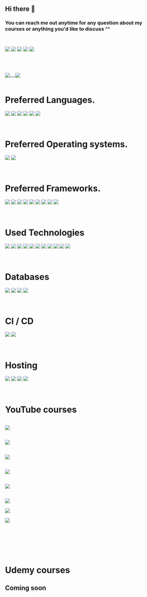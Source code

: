 ## Hi there 👋

### You can reach me out anytime for any question about my courses or anything you'd like to discuss ^^

<br>

[<img src="https://img.shields.io/badge/-Facebook-1877F2?style=for-the-badge&logo=Facebook&logoColor=white"/>](https://www.facebook.com/ahmedosama.sectheater/)
[<img src="https://img.shields.io/badge/-Twitter-1DA1F2?style=for-the-badge&logo=Twitter&logoColor=white"/>](https://twitter.com/ahmedosama_st)
[<img src="https://img.shields.io/badge/-LinkedIN-0A66C2?style=for-the-badge&logo=LinkedIn&logoColor=white"/>](https://www.linkedin.com/in/ahmed-osama-2004ab163/)
[<img src="https://img.shields.io/badge/-Medium-000?style=for-the-badge&logo=Medium&logoColor=white"/>](https://medium.com/@sec-ahmedosama)
[<img src="https://img.shields.io/badge/-DEV.to-000?style=for-the-badge&logo=dev.to&logoColor=white"/>](https://dev.to/ahmedosama_st)

<br>
<br>
<br>

<a href="https://github.com/ahmedosama-st">
  <img align="center" src="https://github-readme-stats.vercel.app/api?username=ahmedosama-st&count_private=true&show_icons=true&theme=dracula&include_all_commits=true&langs_count=7" /> 
</a>
<a href="https://github.com/ahmedosama-st">
  <img align="center" src="https://github-readme-stats.vercel.app/api/top-langs/?username=ahmedosama-st" />
</a>

<br>
<br>

# Preferred Languages.

<div>
<img src="https://img.shields.io/badge/go-%2300ADD8.svg?&style=for-the-badge&logo=go&logoColor=white"/>
<img src="https://img.shields.io/badge/php-%23777BB4.svg?&style=for-the-badge&logo=php&logoColor=white"/>
<img src="https://img.shields.io/badge/typescript%20-%23007ACC.svg?&style=for-the-badge&logo=typescript&logoColor=white"/>
<img src="https://img.shields.io/badge/javascript%20-%23323330.svg?&style=for-the-badge&logo=javascript&logoColor=%23F7DF1E"/>
<img src="https://img.shields.io/badge/node.js%20-%2343853D.svg?&style=for-the-badge&logo=node.js&logoColor=white"/>
<img src="https://img.shields.io/badge/graphql%20-%23E0234E.svg?&style=for-the-badge&logo=graphql&logoColor=white"/>
</div>

<br>
<br>

# Preferred Operating systems.

<div>
<img src="https://img.shields.io/badge/-Ubuntu-black?style=for-the-badge&logo=Ubuntu"/>
<img src="https://img.shields.io/badge/-MacOS-black?style=for-the-badge&logo=apple"/>
</div>

<br>
<br>

# Preferred Frameworks.

<div>

 <img src="https://img.shields.io/badge/react%20-%2320232a.svg?&style=for-the-badge&logo=react&logoColor=%2361DAFB"/>
<img src="https://img.shields.io/badge/react_native%20-%2320232a.svg?&style=for-the-badge&logo=react&logoColor=%2361DAFB"/>
<img src="https://img.shields.io/badge/vuejs%20-%2335495e.svg?&style=for-the-badge&logo=vue.js&logoColor=%234FC08D"/>
<img src="https://img.shields.io/badge/laravel%20-%23FF2D20.svg?&style=for-the-badge&logo=laravel&logoColor=white"/>
<img src="https://img.shields.io/badge/-Next%20JS-black?style=for-the-badge&logo=Next.js&logoColor=white"/>
<img src="https://img.shields.io/badge/-Nuxt%20JS-00C58E?style=for-the-badge&logo=Nuxt.js&logoColor=black"/>

<img src="https://img.shields.io/badge/nestjs%20-%23E0234E.svg?&style=for-the-badge&logo=nestjs&logoColor=white" />
<img src="https://img.shields.io/badge/-Express-23404d59?style=for-the-badge&logo=express&logoColor=black"/>
<img src="https://img.shields.io/badge/webpack%20-%238DD6F9.svg?&style=for-the-badge&logo=webpack&logoColor=black" />

</div>

<br>
<br>

# Used Technologies

<div>

 <img src="https://img.shields.io/badge/-Functional%20Programming-0062AD?style=for-the-badge&logo=azure-functions&logoColor=white"/>

 <img src="https://img.shields.io/badge/-Observables-353E58?style=for-the-badge&logo=observable&logoColor=white"/>

 <img src="https://img.shields.io/badge/-Reactive%20Programming-B7178C?style=for-the-badge&logo=ReactiveX&logoColor=white"/>

<img src="https://img.shields.io/badge/-Docker-2496ED?style=for-the-badge&logo=Docker&logoColor=white"/>

 <img src="https://img.shields.io/badge/-Redux-764ABC?style=for-the-badge&logo=redux"/>

 <img src="https://img.shields.io/badge/-Object%20Oriented%20Programming-blue?style=for-the-badge&logo=azure-functions&logoColor=white"/>

 <img src="https://img.shields.io/badge/-Data%20structures%20%26%20Algorithms-CB2E6D?logo=azure-pipelines&style=for-the-badge&logoColor=white"/>

 <img src="https://img.shields.io/badge/-SOLID%20Principles-9999FF?style=for-the-badge&logo=apache-rocketMQ&logoColor=black"/>

 <img src="https://img.shields.io/badge/-Design%20patterns-360D3A?style=for-the-badge&logo=apache-rocketMQ&logoColor=white"/>

 <img src="https://img.shields.io/badge/-Testing-blueviolet?style=for-the-badge&logo=jest&logoColor=white"/>

 <img src="https://img.shields.io/badge/-Microservices-darkgreen?style=for-the-badge"/>

</div>

<br>
<br>

# Databases

<div>
<img src="https://img.shields.io/badge/mysql-%2300f.svg?&style=for-the-badge&logo=mysql&logoColor=white"/>
<img src ="https://img.shields.io/badge/postgres-%23316192.svg?&style=for-the-badge&logo=postgresql&logoColor=white"/>
<img src ="https://img.shields.io/badge/MongoDB-%234ea94b.svg?&style=for-the-badge&logo=mongodb&logoColor=white"/>
<img src ="https://img.shields.io/badge/sqlite-%2307405e.svg?&style=for-the-badge&logo=sqlite&logoColor=white"/>
</div>

<br>
<br>

# CI / CD

<div>

<img src="https://img.shields.io/badge/github%20actions%20-%232671E5.svg?&style=for-the-badge&logo=github%20actions&logoColor=white"/>
<img src="https://img.shields.io/badge/envoyer-%232671E5.svg?&style=for-the-badge&logo=github%20actions&logoColor=white"/>
</div>

<br>
<br>

# Hosting

<div>
<img src="https://img.shields.io/badge/Google%20Cloud%20-%234285F4.svg?&style=for-the-badge&logo=google-cloud&logoColor=white"/>
<img src="https://img.shields.io/badge/vercel%20-%23000000.svg?&style=for-the-badge&logo=vercel&logoColor=white"/>
<img src="https://img.shields.io/badge/DigitalOcean-%230167ff.svg?&style=for-the-badge&logo=digitalOcean&logoColor=white"/>
<img src="https://img.shields.io/badge/heroku%20-%23430098.svg?&style=for-the-badge&logo=heroku&logoColor=white"/>
</div>

<br>
<br>

# YouTube courses

<pre>
<a href="https://youtube.com/playlist?list=PL7mt2FDjAkPeB4h6pvI5f9VfPOHqTLgzO">
<img src="https://img.shields.io/badge/-PHP%20Basics-777BB4?style=for-the-badge&logo=php&logoColor=white"/>
</a>
<a href="https://youtube.com/playlist?list=PL7mt2FDjAkPf5lpAnUDwbTYH4tuB-BN-v">
<img src="https://img.shields.io/badge/-SQL%20Basics-4479A1?style=for-the-badge&logo=MySQL&logoColor=white"/>
</a>
<a href="https://youtu.be/AW8EkCBZI9Q">
<img src="https://img.shields.io/badge/-Introduction%20To%20Problem%20Solving-777BB4?style=for-the-badge&logo=php&logoColor=white"/>
</a>
<a href="https://youtube.com/playlist?list=PL7mt2FDjAkPeHwHi0RUTKzWKMn_M1t2-M">
<img src="https://img.shields.io/badge/-JavaScript%20Basics-F7DF1E?style=for-the-badge&logo=JavaScript&logoColor=black"/>
</a>
<a href="https://youtube.com/playlist?list=PL7mt2FDjAkPem0qTCu8cNLd25-RTD7i5Q">
<img src="https://img.shields.io/badge/-Advanced%20JavaScript-F7DF1E?style=for-the-badge&logo=JavaScript&logoColor=black"/>
</a>
<a href="https://youtube.com/playlist?list=PL7mt2FDjAkPdEgExp0ZNMIiW8vHI8FEK1">
<img src="https://img.shields.io/badge/-PHP%20OOP-777BB4?style=for-the-badge&logo=php&logoColor=white"/>
<a href="https://youtube.com/playlist?list=PL7mt2FDjAkPfX30QSw_e8vMctjJQ_PFxa">
<img src="https://img.shields.io/badge/-Practical%20Tips%20Using%20PHP-777BB4?style=for-the-badge&logo=php&logoColor=white"/>
<a href="https://youtube.com/playlist?list=PL7mt2FDjAkPepYrMofOwTwxQwJSlZ8N-a">
<img src="https://img.shields.io/badge/-PHP%20MVC-777BB4?style=for-the-badge&logo=php&logoColor=white"/>
</a>
</pre>
<br>
<br>

<br>
<br>

# Udemy courses

## Coming soon
